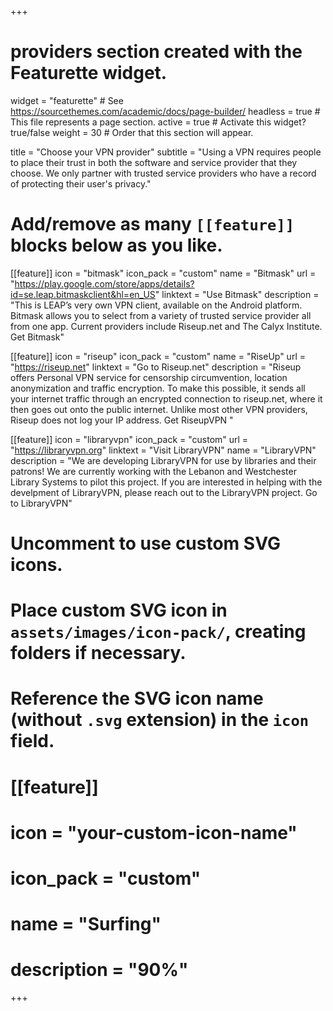 +++
# providers section created with the Featurette widget.

widget = "featurette"  # See https://sourcethemes.com/academic/docs/page-builder/
headless = true  # This file represents a page section.
active = true  # Activate this widget? true/false
weight = 30  # Order that this section will appear.

title = "Choose your VPN provider"
subtitle = "Using a VPN requires people to place their trust in both the software and service provider that they choose. We only partner with trusted service providers who have a record of protecting their user's privacy." 

# Add/remove as many `[[feature]]` blocks below as you like.

[[feature]]
  icon = "bitmask"
  icon_pack = "custom"
  name = "Bitmask"
  url = "https://play.google.com/store/apps/details?id=se.leap.bitmaskclient&hl=en_US"
  linktext = "Use Bitmask"
  description = "This is LEAP’s very own VPN client, available on the Android platform. Bitmask allows you to select from a variety of trusted service provider all from one app. Current providers include Riseup.net and The Calyx Institute. Get Bitmask"
  
[[feature]]
  icon = "riseup"
  icon_pack = "custom"
  name = "RiseUp"
  url = "https://riseup.net"
  linktext = "Go to Riseup.net"
  description = "Riseup offers Personal VPN service for censorship circumvention, location anonymization and traffic encryption. To make this possible, it sends all your internet traffic through an encrypted connection to riseup.net, where it then goes out onto the public internet. Unlike most other VPN providers, Riseup does not log your IP address.  Get RiseupVPN "
  
[[feature]]
  icon = "libraryvpn"
  icon_pack = "custom"
  url = "https://libraryvpn.org"
  linktext = "Visit LibraryVPN"
  name = "LibraryVPN"
  description = "We are developing LibraryVPN for use by libraries and their patrons! We are currently working with the Lebanon and Westchester Library Systems to pilot this project. If you are interested in helping with the develpment of LibraryVPN, please reach out to the LibraryVPN project. Go to LibraryVPN"

# Uncomment to use custom SVG icons.
# Place custom SVG icon in `assets/images/icon-pack/`, creating folders if necessary.
# Reference the SVG icon name (without `.svg` extension) in the `icon` field.
# [[feature]]
#  icon = "your-custom-icon-name"
#  icon_pack = "custom"
#  name = "Surfing"
#  description = "90%"

+++
